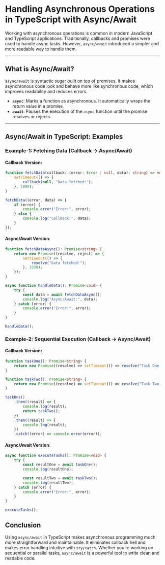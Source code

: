 # Handling Asynchronous Operations in TypeScript with Async/Await

Working with asynchronous operations is common in modern JavaScript and TypeScript applications. Traditionally, callbacks and promises were used to handle async tasks. However, `async/await` introduced a simpler and more readable way to handle them.

---

## What is Async/Await?

`async/await` is syntactic sugar built on top of promises. It makes asynchronous code look and behave more like synchronous code, which improves readability and reduces errors.

- **`async`**: Marks a function as asynchronous. It automatically wraps the return value in a promise.
- **`await`**: Pauses the execution of the `async` function until the promise resolves or rejects.

---

## Async/Await in TypeScript: Examples

### Example-1: Fetching Data (Callback → Async/Await)

#### Callback Version:
```typescript
function fetchData(callback: (error: Error | null, data?: string) => void): void {
    setTimeout(() => {
        callback(null, "Data fetched!");
    }, 1000);
}

fetchData((error, data) => {
    if (error) {
        console.error("Error:", error);
    } else {
        console.log("Callback:", data);
    }
});
```
#### Async/Await Version:
```typescript
function fetchDataAsync(): Promise<string> {
    return new Promise((resolve, reject) => {
        setTimeout(() => {
            resolve("Data fetched!");
        }, 1000);
    });
}

async function handleData(): Promise<void> {
    try {
        const data = await fetchDataAsync();
        console.log("Async/Await:", data);
    } catch (error) {
        console.error("Error:", error);
    }
}

handleData();
```

### Example-2: Sequential Execution (Callback → Async/Await)

#### Callback Version:
```typescript
function taskOne(): Promise<string> {
    return new Promise((resolve) => setTimeout(() => resolve("Task One Complete"), 1000));
}

function taskTwo(): Promise<string> {
    return new Promise((resolve) => setTimeout(() => resolve("Task Two Complete"), 1000));
}

taskOne()
    .then((result) => {
        console.log(result);
        return taskTwo();
    })
    .then((result) => {
        console.log(result);
    })
    .catch((error) => console.error(error));

```
#### Async/Await Version:
```typescript
async function executeTasks(): Promise<void> {
    try {
        const resultOne = await taskOne();
        console.log(resultOne);

        const resultTwo = await taskTwo();
        console.log(resultTwo);
    } catch (error) {
        console.error("Error:", error);
    }
}

executeTasks();

```

## Conclusion

Using `async/await` in TypeScript makes asynchronous programming much more straightforward and maintainable. It eliminates callback hell and makes error handling intuitive with `try/catch`. Whether you’re working on sequential or parallel tasks, `async/await` is a powerful tool to write clean and readable code.
